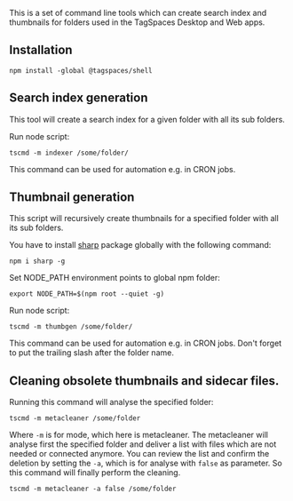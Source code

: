 This is a set of command line tools which can create search index and thumbnails for folders used in the TagSpaces Desktop and Web apps.

## Installation

    npm install -global @tagspaces/shell

## Search index generation

This tool will create a search index for a given folder with all its sub folders.

Run node script:

    tscmd -m indexer /some/folder/

This command can be used for automation e.g. in CRON jobs.

## Thumbnail generation

This script will recursively create thumbnails for a specified folder with all its sub folders.

You have to install [sharp](https://sharp.pixelplumbing.com/install) package globally with the following command:

    npm i sharp -g

Set NODE_PATH environment points to global npm folder:

    export NODE_PATH=$(npm root --quiet -g)

Run node script:

    tscmd -m thumbgen /some/folder/

This command can be used for automation e.g. in CRON jobs.
Don't forget to put the trailing slash after the folder name.

## Cleaning obsolete thumbnails and sidecar files.

Running this command will analyse the specified folder:

    tscmd -m metacleaner /some/folder

Where `-m` is for mode, which here is metacleaner. The metacleaner will analyse first the specified folder and deliver a list with files which are not needed or connected anymore. You can review the list and confirm the deletion by setting the `-a`, which is for analyse with `false` as parameter. So this command will finally perform the cleaning.

    tscmd -m metacleaner -a false /some/folder

